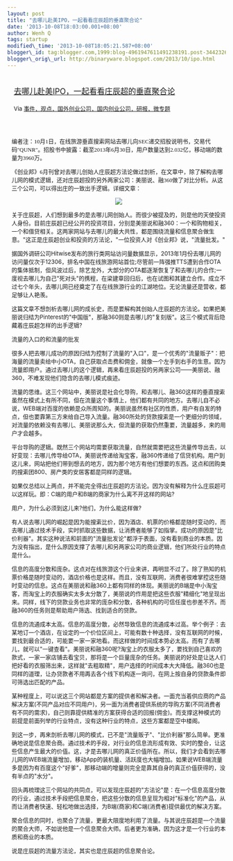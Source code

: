 ```yaml
--- 
layout: post 
title: "去哪儿赴美IPO，一起看看庄辰超的垂直聚合论"
date: '2013-10-08T18:03:00.001+08:00' 
author: Wenh Q
tags: startup
modified\_time: '2013-10-08T18:05:21.587+08:00' 
blogger\_id: tag:blogger.com,1999:blog-4961947611491238191.post-3442326672344211999
blogger\_orig\_url: http://binaryware.blogspot.com/2013/10/ipo.html
---
```

<div style="margin: 10px; padding: 5px;">

<div style="font-size: 18px;">

[去哪儿赴美IPO，一起看看庄辰超的垂直聚合论](http://www.kuailiyu.com/article/5265.html)

</div>

<div style="font-size: 13px;">

Via
[事件，观点，国外创业公司，国内创业公司，研报，微专题](http://www.kuailiyu.com/)

</div>

</div>

<div style="font-size: 13px; padding: 15px 0 10px 10px;">

<span
style="font-family: 楷体_gb2312;">编者注：10月1日，在线旅游垂直搜索网站去哪儿向SEC递交招股说明书，交易代码"QUNR"。招股书中披露：截至2013年6月30日，用户数量达到2.032亿，移动端的数量为3960万。</span>

<span
style="font-family: 楷体_gb2312;">《创业邦》6月刊曾对去哪儿创始人庄辰超方法论做过剖析，在文章中，除了解构去哪儿网的模式逻辑，还对庄辰超投的另外两家公司：美丽说、融360做了对比分析。从这三个公司，可以得出庄的一致出手逻辑。详细文章：</span>

<div style="text-align: center;">

![](http://www.kuailiyu.com/uploadfile/2013/1001/20131001101421796.jpg)

</div>





关于庄辰超，人们想到最多的是去哪儿网创始人。而很少被提及的，则是他的天使投资人身份。目前庄辰超已经公开的投资项目，分别是美丽说和融360：一个和购物相关，一个和借贷相关。这两家网站与去哪儿的最大共性，都是围绕流量和信息聚合做生意。"这正是庄辰超创业和投资的方法论，"一位投资人对《创业邦》说，"流量批发。"

据国外调研公司Hitwise发布的旅行类网站访问量数据显示，2013年1月份去哪儿网的访问量仅次于12306，排名中国在线旅游网站首位;尽管前一阵强推TTS遭到合作OTA的集体抵制，但风波过后，除艺龙外，大部分的OTA都逐渐恢复了和去哪儿的合作;一度视去哪儿为自己"死对头"的携程，在梁建章回归后，也在试图和其建立合作。成立不过七个年头，去哪儿网已经奠定了在在线旅游行业的江湖地位。无论流量还是营收，都足够让人艳羡。

这篇文章不想剖析去哪儿网的成长史，而是要解构其创始人庄辰超的方法论。如果把美丽说归结为Pinterest的"中国版"，那融360则是去哪儿的"复刻版"。这三个模式背后隐藏着庄辰超怎样的出手逻辑?

流量的入口的和流量的批发

很多人把去哪儿成功的原因归结为控制了流量的"入口"，是一个优秀的"流量贩子"：把海量的流量卖给中小OTA，自己获取点击费和佣金，就像一个左手到右手的生意。因为流量即用户。通过去哪儿的这个逻辑，再来看庄辰超投的另两家公司——美丽说、融360，不难发现他们隐含的去哪儿模式痕迹。

流量的思维。这三个网站中，美丽说是社会化导购，和去哪儿、融360这样的垂直搜索虽然在模式上有所不同，但在流量这个事情上，他们都有共同的地方。去哪儿自不必说，WEB端对百度的依赖是众所周知的。美丽说虽然有社区的性质，用户有自发的特点，但也要靠第三方来给自己导入流量。融360所处的贷款搜索是一个更细分的领域，对流量的依赖没有去哪儿、美丽说那么大，但流量的获取仍然重要，流量越多，来的用户才会越多。

平台导购的逻辑。既然三个网站均需要获取流量，自然就需要把这些流量传导出去，以好变现：去哪儿传导给OTA，美丽说传递给淘宝客，融360传递给了信贷机构。用户到这儿来，网站把他们带到想去的地方，因为那个地方有他们想要的东西。这点和团购类的搜索团800、房产类的安居客都是同样的逻辑。

如果仅总结以上两点，并不能完全得出庄辰超的方法论。因为没有解释为什么庄辰超可以这样玩。即：C端的用户和B端的商家为什么离不开这样的网站?

用户，为什么必须到这儿来?他们，为什么能这样做?

有人说去哪儿网的崛起是因为能搜索比价，因为酒店、机票的价格都是随时变动的，而去哪儿通过技术手段，实时抓取这些数据，让消费者能够了如指掌。成功的原因是"比价利器"。其实这种说法和前面的"流量批发论"都浮于表面，没有看到商业的本质。因为没有指出，是什么原因支撑了去哪儿和另两家公司的商业逻辑，他们所处行业的特点是什么。

信息的高度分散和庞杂。这点对在线旅游这个行业来讲，再明显不过了。除了熟知的机票价格是随时变动的，酒店价格也是这样。而且，没有互联网，消费者很难掌控这些随时变动的信息。这点在美丽说和融360上都有同样的体现。美丽说的B端是中小淘宝客，而淘宝上的衣服确实太多太分散了，美丽说的作用是把这些衣服"精细化"地呈现出来。同样，线下的贷款业务也非常的庞杂和分散，各种机构的可信任度也参差不齐。而融360的任务则是帮助用户筛选、找到适合的贷款。

信息的流通成本太高。信息的高度分散，必然导致信息的流通成本过高。举个例子：去某地订一个酒店，在设定的一个价位区间上，可能有数十种选择，没有互联网的时候，要找到最合适的，可能要一家一家地看。而这样做的时间成本势必太高。而有了去哪儿，就可以"一键查看"。美丽说和融360呢?淘宝上的衣服太多了，要找到自己喜欢的款式，一家一家店铺去看宝贝，那将是一个巨量庞杂的任务。美丽说的好处是让达人们把好看的衣服筛出来，这样就"去粗取精"，用户选择的时间成本大大降低。融360也是同样的道理，让办贷款者不用再去各个线下机构逐一询问，在网上按自身的贷款条件即可筛选出匹配的产品。

某种程度上，可以说这三个网站都是方案的提供者和解决者。一面充当着供应商的产品解决方案(不同产品对应不同用户)，另一面为消费者提供系统的导购方案(不同消费者有不同的需求)，自己则靠提供精准的方案获得合适的回报(佣金)。而支撑这种模式的前提是前面列举的行业特点，没有这种行业的特点，这些方案都是空中楼阁。

到这一步，再来剖析去哪儿网的模式，已不是"流量贩子"、"比价利器"那么简单。更准确地说是信息聚合商。通过技术的手段，对行业的信息流形成有效、实时的整合，让这些信息产生最大的价值。这，才是去哪儿网的真正价值所在。所以，我们才会看到去哪儿网的WEB端流量增加，移动App的装机量、活跃度也大幅增加。如果说WEB端流量多是因为有百度这个"好爹"，那移动端的增量则完全是靠其自身的真正价值获得的，没有半点的"水分"。

回头再梳理这三个网站的共同点，可以发现庄辰超的"方法论"是：在一个信息高度分散的行业，通过技术手段把信息聚合，把这些分散的信息呈现为相对"标准化"的产品，从而让消费者快速、轻松地做出选择，为B端(商家)和C端(消费者)提供最优的解决方案。

聚合信息的同时，也聚合了流量，更最大限度地利用了流量。与其说庄辰超是一个流量的聚合大师，不如说他是一个信息聚合大师。后者更为准确，因为这才是一个行业的本质和商业的本质。

说是庄辰超的流量方法论，其实也是庄辰超的信息聚合论。

</div>
